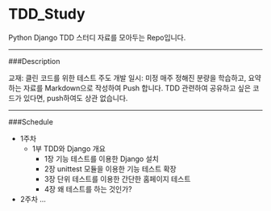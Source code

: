 # TDD_Study

Python Django TDD 스터디 자료를 모아두는 Repo입니다.

---------------------------------------------------------------------------
###Description 

교재: 클린 코드를 위한 테스트 주도 개발
일시: 미정
매주 정해진 분량을 학습하고, 요약하는 자료를 Markdown으로 작성하여 Push 합니다.
TDD 관련하여 공유하고 싶은 코드가 있다면, push하여도 상관 없습니다.

---------------------------------------------------------------------------
###Schedule
- 1주차
  - 1부 TDD와 Django 개요
    - 1장 기능 테스트를 이용한 Django 설치
    - 2장 unittest 모듈을 이용한 기능 테스트 확장
    - 3장 단위 테스트를 이용한 간단한 홈페이지 테스트
    - 4장 왜 테스트를 하는 것인가?
- 2주차
...
